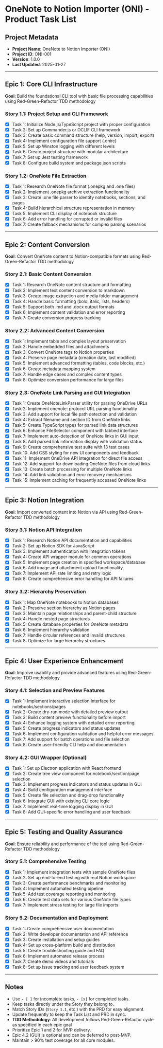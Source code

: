 # OneNote to Notion Importer (ONI) - Product Task List

## Project Metadata
- **Project Name**: OneNote to Notion Importer (ONI)
- **Project ID**: ONI-001
- **Version**: 1.0.0
- **Last Updated**: 2025-01-27

---

## Epic 1: Core CLI Infrastructure
**Goal**: Build the foundational CLI tool with basic file processing capabilities using Red-Green-Refactor TDD methodology

### Story 1.1: Project Setup and CLI Framework
- [x] Task 1: Initialize Node.js/TypeScript project with proper configuration
- [x] Task 2: Set up Commander.js or OCLIF CLI framework
- [x] Task 3: Create basic command structure (help, version, import, export)
- [x] Task 4: Implement configuration file support (.onirc)
- [x] Task 5: Set up Winston logging with different levels
- [x] Task 6: Create project structure with modular architecture
- [x] Task 7: Set up Jest testing framework
- [x] Task 8: Configure build system and package.json scripts

### Story 1.2: OneNote File Extraction
- [x] Task 1: Research OneNote file format (.onepkg and .one files)
- [x] Task 2: Implement .onepkg archive extraction functionality
- [x] Task 3: Create .one file parser to identify notebooks, sections, and pages
- [x] Task 4: Build hierarchical structure representation in memory
- [x] Task 5: Implement CLI display of notebook structure
- [x] Task 6: Add error handling for corrupted or invalid files
- [x] Task 7: Create fallback mechanisms for complex parsing scenarios

---

## Epic 2: Content Conversion
**Goal**: Convert OneNote content to Notion-compatible formats using Red-Green-Refactor TDD methodology

### Story 2.1: Basic Content Conversion
- [x] Task 1: Research OneNote content structure and formatting
- [x] Task 2: Implement text content conversion to markdown
- [x] Task 3: Create image extraction and media folder management
- [x] Task 4: Handle basic formatting (bold, italic, lists, headers)
- [x] Task 5: Support both .md and .docx output formats
- [x] Task 6: Implement content validation and error reporting
- [x] Task 7: Create conversion progress tracking

### Story 2.2: Advanced Content Conversion
- [x] Task 1: Implement table and complex layout preservation
- [x] Task 2: Handle embedded files and attachments
- [x] Task 3: Convert OneNote tags to Notion properties
- [x] Task 4: Preserve page metadata (creation date, last modified)
- [x] Task 5: Implement advanced formatting (tables, code blocks, etc.)
- [x] Task 6: Create metadata mapping system
- [x] Task 7: Handle edge cases and complex content types
- [x] Task 8: Optimize conversion performance for large files

### Story 2.3: OneNote Link Parsing and GUI Integration
- [x] Task 1: Create OneNoteLinkParser utility for parsing OneDrive URLs
- [x] Task 2: Implement onenote: protocol URL parsing functionality
- [x] Task 3: Add support for local file path detection and validation
- [x] Task 4: Extract filename and section ID from OneNote links
- [x] Task 5: Create TypeScript types for parsed link data structures
- [x] Task 6: Enhance FileSelector component with tabbed interface
- [x] Task 7: Implement auto-detection of OneNote links in GUI input
- [x] Task 8: Add parsed link information display with validation status
- [x] Task 9: Create comprehensive test suite with 13 test cases
- [x] Task 10: Add CSS styling for new UI components and feedback
- [x] Task 11: Implement OneDrive API integration for direct file access
- [x] Task 12: Add support for downloading OneNote files from cloud links
- [x] Task 13: Create batch processing for multiple OneNote links
- [x] Task 14: Add link validation and error recovery mechanisms
- [x] Task 15: Implement caching for frequently accessed OneNote links

---

## Epic 3: Notion Integration
**Goal**: Import converted content into Notion via API using Red-Green-Refactor TDD methodology

### Story 3.1: Notion API Integration
- [x] Task 1: Research Notion API documentation and capabilities
- [x] Task 2: Set up Notion SDK for JavaScript
- [x] Task 3: Implement authentication with integration tokens
- [x] Task 4: Create API wrapper module for common operations
- [x] Task 5: Implement page creation in specified workspace/database
- [x] Task 6: Add image and attachment upload functionality
- [x] Task 7: Implement API rate limiting and retry logic
- [x] Task 8: Create comprehensive error handling for API failures

### Story 3.2: Hierarchy Preservation
- [x] Task 1: Map OneNote notebooks to Notion databases
- [x] Task 2: Preserve section hierarchy as Notion pages
- [x] Task 3: Maintain page relationships and parent-child structure
- [x] Task 4: Handle nested page structures
- [x] Task 5: Create database properties for OneNote metadata
- [x] Task 6: Implement hierarchy validation
- [x] Task 7: Handle circular references and invalid structures
- [x] Task 8: Optimize for large hierarchy structures

---

## Epic 4: User Experience Enhancement
**Goal**: Improve usability and provide advanced features using Red-Green-Refactor TDD methodology

### Story 4.1: Selection and Preview Features
- [x] Task 1: Implement interactive selection interface for notebooks/sections/pages
- [x] Task 2: Create dry-run mode with detailed preview output
- [x] Task 3: Build content preview functionality before import
- [x] Task 4: Enhance logging system with detailed error reporting
- [x] Task 5: Create progress indicators and status updates
- [x] Task 6: Implement configuration validation and helpful error messages
- [x] Task 7: Add support for batch operations and file selection
- [x] Task 8: Create user-friendly CLI help and documentation

### Story 4.2: GUI Wrapper (Optional)
- [x] Task 1: Set up Electron application with React frontend
- [x] Task 2: Create tree view component for notebook/section/page selection
- [x] Task 3: Implement progress indicators and status updates in GUI
- [x] Task 4: Build configuration management interface
- [x] Task 5: Create file selection and drag-drop functionality
- [x] Task 6: Integrate GUI with existing CLI core logic
- [x] Task 7: Implement real-time logging display in GUI
- [x] Task 8: Add GUI-specific error handling and user feedback

---

## Epic 5: Testing and Quality Assurance
**Goal**: Ensure reliability and performance of the tool using Red-Green-Refactor TDD methodology

### Story 5.1: Comprehensive Testing
- [x] Task 1: Implement integration tests with sample OneNote files
- [x] Task 2: Set up end-to-end testing with real Notion workspace
- [x] Task 3: Create performance benchmarks and monitoring
- [x] Task 4: Implement automated testing pipeline
- [x] Task 5: Add test coverage reporting and monitoring
- [x] Task 6: Create test data sets for various OneNote file types
- [x] Task 7: Implement stress testing for large file imports

### Story 5.2: Documentation and Deployment
- [x] Task 1: Create comprehensive user documentation
- [x] Task 2: Write developer documentation and API reference
- [x] Task 3: Create installation and setup guides
- [x] Task 4: Set up cross-platform build and distribution
- [x] Task 5: Create troubleshooting guide and FAQ
- [x] Task 6: Implement automated release process
- [x] Task 7: Create demo videos and tutorials
- [x] Task 8: Set up issue tracking and user feedback system

---

## Notes
- Use `- [ ]` for incomplete tasks, `- [x]` for completed tasks.
- Keep tasks directly under the Story they belong to.
- Match Story IDs (`Story 1.1`, etc.) with the PRD for easy alignment.
- Update frequently to keep the Task List and PRD in sync.
- **TDD Methodology**: All development follows Red-Green-Refactor cycle as specified in each epic goal
- Prioritize Epic 1 and 2 for MVP delivery.
- Epic 4.2 (GUI) is optional and can be deferred to post-MVP.
- Maintain > 90% test coverage for all core modules.